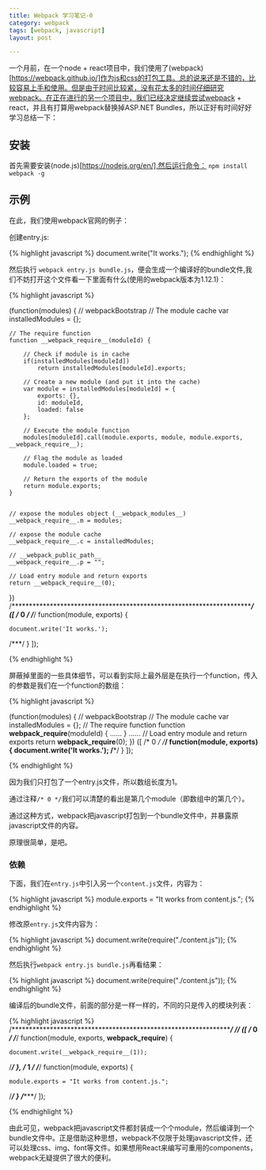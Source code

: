 ```yaml
---
title: Webpack 学习笔记-0  
category: webpack  
tags: [webpack, javascript]  
layout: post  

---
```


一个月前，在一个node + react项目中，我们使用了(webpack)[https://webpack.github.io/]作为js和css的打包工具。总的说来还是不错的，比较容易上手和使用。但是由于时间比较紧，没有花太多的时间仔细研究webpack。在正在进行的另一个项目中，我们已经决定继续尝试webpack + react，并且有打算用webpack替换掉ASP.NET Bundles，所以正好有时间好好学习总结一下：

## 安装
首先需要安装(node.js)[https://nodejs.org/en/],然后运行命令：
`npm install webpack -g`
 
## 示例
在此，我们使用webpack官网的例子：

创建entry.js:

{% highlight javascript %}
document.write("It works.");
{% endhighlight %}


然后执行 `webpack entry.js bundle.js`，便会生成一个编译好的bundle文件,我们不妨打开这个文件看一下里面有什么(使用的webpack版本为1.12.1)：

{% highlight javascript %}

 (function(modules) { // webpackBootstrap
 	// The module cache
 	var installedModules = {};

 	// The require function
 	function __webpack_require__(moduleId) {

 		// Check if module is in cache
 		if(installedModules[moduleId])
 			return installedModules[moduleId].exports;

 		// Create a new module (and put it into the cache)
 		var module = installedModules[moduleId] = {
 			exports: {},
 			id: moduleId,
 			loaded: false
 		};

 		// Execute the module function
 		modules[moduleId].call(module.exports, module, module.exports, __webpack_require__);

 		// Flag the module as loaded
 		module.loaded = true;

 		// Return the exports of the module
 		return module.exports;
 	}


 	// expose the modules object (__webpack_modules__)
 	__webpack_require__.m = modules;

 	// expose the module cache
 	__webpack_require__.c = installedModules;

 	// __webpack_public_path__
 	__webpack_require__.p = "";

 	// Load entry module and return exports
 	return __webpack_require__(0);
 })
/************************************************************************/
 ([
/* 0 */
/***/ function(module, exports) {

	document.write('It works.');


/***/ }
 ]);
 
{% endhighlight %}
 
屏蔽掉里面的一些具体细节，可以看到实际上最外层是在执行一个function，传入的参数是我们在一个function的数组：
 
 {% highlight javascript %}
 
  (function(modules) { // webpackBootstrap
 	// The module cache
 	var installedModules = {};
 	// The require function
 	function __webpack_require__(moduleId) {
 		......
 	}
 	......
 	// Load entry module and return exports
 	return __webpack_require__(0);
 })
  ([
/* 0 */
/***/ function(module, exports) {
	document.write('It works.');
/***/ }
 ]);
 
 {% endhighlight %}

因为我们只打包了一个entry.js文件，所以数组长度为1。

通过注释`/* 0 */`我们可以清楚的看出是第几个module（即数组中的第几个）。

通过这种方式，webpack把javascript打包到一个bundle文件中，并暴露原javascript文件的内容。

原理很简单，是吧。

### 依赖

下面，我们在`entry.js`中引入另一个`content.js`文件，内容为：

 {% highlight javascript %}
 module.exports = "It works from content.js.";
 {% endhighlight %}
 
 修改原`entry.js`文件内容为：
 
 {% highlight javascript %}
 document.write(require("./content.js"));
 {% endhighlight %}
 
 然后执行`webpack entry.js bundle.js`再看结果：
 
 {% highlight javascript %}
 document.write(require("./content.js"));
 {% endhighlight %}
 
 
 编译后的bundle文件，前面的部分是一样一样的，不同的只是传入的模块列表：
 
{% highlight javascript %}
 /************************************************************************/
/******/ ([
/* 0 */
/***/ function(module, exports, __webpack_require__) {

	document.write(__webpack_require__(1));

/***/ },
/* 1 */
/***/ function(module, exports) {

	module.exports = "It works from content.js.";

/***/ }
/******/ ]);

 {% endhighlight %}
 
 由此可见，webpack把javascript文件都封装成一个个module，然后编译到一个bundle文件中。正是借助这种思想，webpack不仅限于处理javascript文件，还可以处理css、img、font等文件。如果想用React来编写可重用的components，webpack无疑提供了很大的便利。
 
